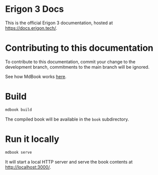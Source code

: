 # Erigon 3 Docs

This is the official Erigon 3 documentation, hosted at <https://docs.erigon.tech/>.


# Contributing to this documentation

To contribute to this documentation, commit your change to the development branch, commitments to the main branch will be ignored.

See how MdBook works [here](https://rust-lang.github.io/mdBook/index.html).

# Build

```bash
mdbook build
```

The compiled book will be available in the `book` subdirectory.

# Run it locally

```bash
mdbook serve
```

It will start a local HTTP server and serve the book contents at <http://localhost:3000/>.